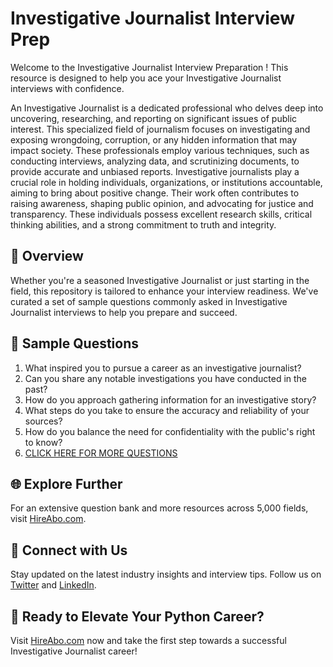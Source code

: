 # Investigative Journalist Interview Prep

Welcome to the Investigative Journalist Interview Preparation ! This resource is designed to help you ace your Investigative Journalist interviews with confidence.

An Investigative Journalist is a dedicated professional who delves deep into uncovering, researching, and reporting on significant issues of public interest. This specialized field of journalism focuses on investigating and exposing wrongdoing, corruption, or any hidden information that may impact society. These professionals employ various techniques, such as conducting interviews, analyzing data, and scrutinizing documents, to provide accurate and unbiased reports. Investigative journalists play a crucial role in holding individuals, organizations, or institutions accountable, aiming to bring about positive change. Their work often contributes to raising awareness, shaping public opinion, and advocating for justice and transparency. These individuals possess excellent research skills, critical thinking abilities, and a strong commitment to truth and integrity.

## 🚀 Overview

Whether you're a seasoned Investigative Journalist or just starting in the field, this repository is tailored to enhance your interview readiness. We've curated a set of sample questions commonly asked in Investigative Journalist interviews to help you prepare and succeed.

## 📝 Sample Questions

1. What inspired you to pursue a career as an investigative journalist?
2. Can you share any notable investigations you have conducted in the past?
3. How do you approach gathering information for an investigative story?
4. What steps do you take to ensure the accuracy and reliability of your sources?
5. How do you balance the need for confidentiality with the public's right to know?
6. [CLICK HERE FOR MORE QUESTIONS](https://hireabo.com/job/8_0_5/Investigative%20Journalist)

## 🌐 Explore Further

For an extensive question bank and more resources across 5,000 fields, visit [HireAbo.com](https://www.hireabo.com).

## 📱 Connect with Us

Stay updated on the latest industry insights and interview tips. Follow us on [Twitter](https://twitter.com/hireabo) and [LinkedIn](https://www.linkedin.com/in/hire-abo-3609972a8/).

## 🚀 Ready to Elevate Your Python Career?

Visit [HireAbo.com](https://www.hireabo.com) now and take the first step towards a successful Investigative Journalist career!